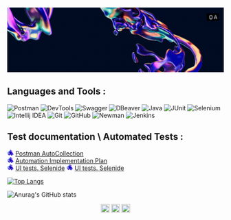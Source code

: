![Anna-Piskaeva-1.gif](https://github.com/AEryushova/AEryushova/blob/main/assert/Anna%20Piskaeva%20(1).gif)


## Languages and Tools :
![Postman](https://img.shields.io/badge/-Postman-1d076e?уstyle=for-the-badge&logo=postman)
![DevTools](https://img.shields.io/badge/-DevTools-1d076e?уstyle=for-the-badge&logo=googlechrome)
![Swagger](https://img.shields.io/badge/-Swagger-1d076e?уstyle=for-the-badge&logo=swagger)
![DBeaver](https://img.shields.io/badge/-DBeaver-1d076e?уstyle=for-the-badge&logo=dbeaver)
![Java](https://img.shields.io/badge/Java-1d076e?уstyle=for-the-badge&logo=openjdk&logoColor=red)
![JUnit](https://img.shields.io/badge/-Junit-1d076e?уstyle=for-the-badge&logo=junit5)
![Selenium](https://img.shields.io/badge/-Selenide-1d076e?estyle=for-the-badge&logo=Selenium&logoColor=#43B02A)
![Intellij IDEA](https://img.shields.io/badge/-Intellij_IDEA-1d076e?уstyle=for-the-badge&logo=IntelliJIDEA&logoColor=violet)
![Git](https://img.shields.io/badge/-Git-1d076e?уstyle=for-the-badge&logo=git)
![GitHub](https://img.shields.io/badge/-GitHub-1d076e?уstyle=for-the-badge&logo=github)
![Newman](https://img.shields.io/badge/-Newman-1d076e?уstyle=for-the-badge&logo=newman)
![Jenkins](https://img.shields.io/badge/-Jenkins-1d076e?уstyle=for-the-badge&logo=jenkins)

## Test documentation \ Automated Tests :
<img src="https://github.com/AEryushova/AEryushova/blob/main/assert/9-0.png" width="15px"/> [Postman AutoCollection](https://github.com/AEryushova/Postman_AutoCollection)\
<img src="https://github.com/AEryushova/AEryushova/blob/main/assert/9-0.png" width="15px"/> [Automation Implementation Plan](https://github.com/AEryushova/Automation_ImplementationPlan)\
<img src="https://github.com/AEryushova/AEryushova/blob/main/assert/9-0.png" width="15px"/> [UI tests. Selenide](https://github.com/AEryushova/Test_Automation.git)
<img src="https://github.com/AEryushova/AEryushova/blob/main/assert/9-0.png" width="15px"/> [UI tests. Selenide](https://github.com/AEryushova/Admin_Panel)


[![Top Langs](https://github-readme-stats.vercel.app/api/top-langs/?username=AEryushova&show_icons=true&theme=nightowl&layout=compact)](https://github.com/anuraghazra/github-readme-stats)

![Anurag's GitHub stats](https://github-readme-stats.vercel.app/api?username=AEryushova&show_icons=true&theme=nightowl&&rank_icon=github)







<p align="center">
<a href="https://e.mail.ru/compose/?to=eryushovaa@yandex.ru" target="blank"><img align="center" src="https://cdn.jsdelivr.net/npm/simple-icons@3.0.1/icons/microsoftoutlook.svg" alt="" height="20" width="20" /></a>
<a href="https://instagram.com/anneryus?utm_source=qr&igshid=NGExMmI2YTkyZg%3D%3D" target="blank"><img align="center" src="https://cdn.jsdelivr.net/npm/simple-icons@3.0.1/icons/instagram.svg" alt="" height="20" width="20" /></a>
<a href="https://t.me/APi_ann" target="blank"><img align="center" src="https://cdn.jsdelivr.net/npm/simple-icons@3.0.1/icons/telegram.svg" alt="" height="20" width="20" /></a>
</p>
